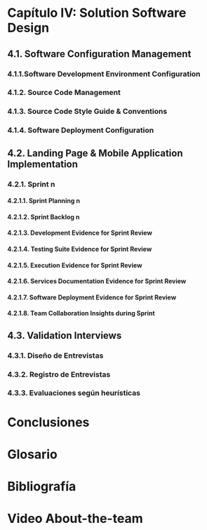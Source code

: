# Capítulo IV: Solution Software Design



## 4.1. Software Configuration Management 

### 4.1.1.Software Development Environment Configuration

### 4.1.2. Source Code Management 

### 4.1.3. Source Code Style Guide & Conventions 

### 4.1.4. Software Deployment Configuration 

## 4.2. Landing Page & Mobile Application Implementation

### 4.2.1. Sprint n

#### 4.2.1.1. Sprint Planning n

#### 4.2.1.2. Sprint Backlog n

#### 4.2.1.3. Development Evidence for Sprint Review

#### 4.2.1.4. Testing Suite Evidence for Sprint Review

#### 4.2.1.5. Execution Evidence for Sprint Review

#### 4.2.1.6. Services Documentation Evidence for Sprint Review

#### 4.2.1.7. Software Deployment Evidence for Sprint Review

#### 4.2.1.8. Team Collaboration Insights during Sprint

## 4.3. Validation Interviews

### 4.3.1. Diseño de Entrevistas

### 4.3.2. Registro de Entrevistas

### 4.3.3. Evaluaciones según heurísticas

# Conclusiones

# Glosario 

# Bibliografía 

# Video About-the-team